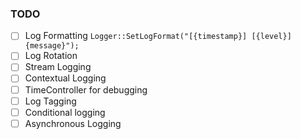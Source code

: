 ### TODO

- [ ] Log Formatting `Logger::SetLogFormat("[{timestamp}] [{level}] {message}");`
- [ ] Log Rotation
- [ ] Stream Logging
- [ ] Contextual Logging
- [ ] TimeController for debugging
- [ ] Log Tagging
- [ ] Conditional logging
- [ ] Asynchronous Logging
